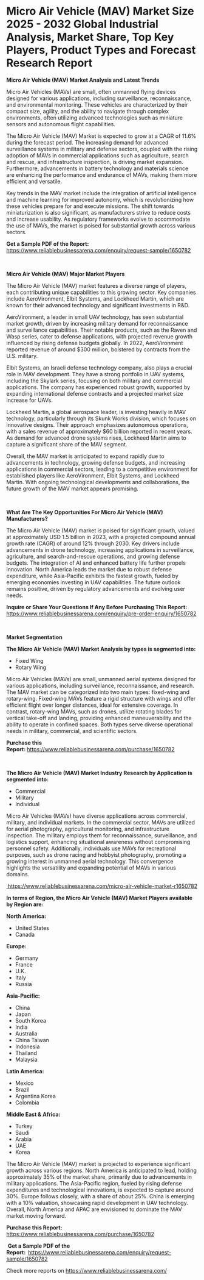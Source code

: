 <p><h1>Micro Air Vehicle (MAV) Market Size 2025 - 2032 Global Industrial Analysis, Market Share, Top Key Players, Product Types and Forecast Research Report</h1></p><p><strong>Micro Air Vehicle (MAV) Market Analysis and Latest Trends</strong></p>
<p><p>Micro Air Vehicles (MAVs) are small, often unmanned flying devices designed for various applications, including surveillance, reconnaissance, and environmental monitoring. These vehicles are characterized by their compact size, agility, and the ability to navigate through complex environments, often utilizing advanced technologies such as miniature sensors and autonomous flight capabilities.</p><p>The Micro Air Vehicle (MAV) Market is expected to grow at a CAGR of 11.6% during the forecast period. The increasing demand for advanced surveillance systems in military and defense sectors, coupled with the rising adoption of MAVs in commercial applications such as agriculture, search and rescue, and infrastructure inspection, is driving market expansion. Furthermore, advancements in battery technology and materials science are enhancing the performance and endurance of MAVs, making them more efficient and versatile.</p><p>Key trends in the MAV market include the integration of artificial intelligence and machine learning for improved autonomy, which is revolutionizing how these vehicles prepare for and execute missions. The shift towards miniaturization is also significant, as manufacturers strive to reduce costs and increase usability. As regulatory frameworks evolve to accommodate the use of MAVs, the market is poised for substantial growth across various sectors.</p></p>
<p><strong>Get a Sample PDF of the Report:&nbsp;</strong> <a href="https://www.reliablebusinessarena.com/enquiry/request-sample/1650782?utm_campaign=2793&utm_medium=2&utm_source=Github&utm_content=ia&utm_term=23032025&utm_id=micro-air-vehicle-mav">https://www.reliablebusinessarena.com/enquiry/request-sample/1650782</a></p>
<p>&nbsp;</p>
<p><strong>Micro Air Vehicle (MAV) Major Market Players</strong></p>
<p><p>The Micro Air Vehicle (MAV) market features a diverse range of players, each contributing unique capabilities to this growing sector. Key companies include AeroVironment, Elbit Systems, and Lockheed Martin, which are known for their advanced technology and significant investments in R&D.</p><p>AeroVironment, a leader in small UAV technology, has seen substantial market growth, driven by increasing military demand for reconnaissance and surveillance capabilities. Their notable products, such as the Raven and Wasp series, cater to defense applications, with projected revenue growth influenced by rising defense budgets globally. In 2022, AeroVironment reported revenue of around $300 million, bolstered by contracts from the U.S. military.</p><p>Elbit Systems, an Israeli defense technology company, also plays a crucial role in MAV development. They have a strong portfolio in UAV systems, including the Skylark series, focusing on both military and commercial applications. The company has experienced robust growth, supported by expanding international defense contracts and a projected market size increase for UAVs.</p><p>Lockheed Martin, a global aerospace leader, is investing heavily in MAV technology, particularly through its Skunk Works division, which focuses on innovative designs. Their approach emphasizes autonomous operations, with a sales revenue of approximately $60 billion reported in recent years. As demand for advanced drone systems rises, Lockheed Martin aims to capture a significant share of the MAV segment.</p><p>Overall, the MAV market is anticipated to expand rapidly due to advancements in technology, growing defense budgets, and increasing applications in commercial sectors, leading to a competitive environment for established players like AeroVironment, Elbit Systems, and Lockheed Martin. With ongoing technological developments and collaborations, the future growth of the MAV market appears promising.</p></p>
<p>&nbsp;</p>
<p><strong>What Are The Key Opportunities For Micro Air Vehicle (MAV) Manufacturers?</strong></p>
<p><p>The Micro Air Vehicle (MAV) market is poised for significant growth, valued at approximately USD 1.5 billion in 2023, with a projected compound annual growth rate (CAGR) of around 12% through 2030. Key drivers include advancements in drone technology, increasing applications in surveillance, agriculture, and search-and-rescue operations, and growing defense budgets. The integration of AI and enhanced battery life further propels innovation. North America leads the market due to robust defense expenditure, while Asia-Pacific exhibits the fastest growth, fueled by emerging economies investing in UAV capabilities. The future outlook remains positive, driven by regulatory advancements and evolving user needs.</p></p>
<p><strong>Inquire or Share Your Questions If Any Before Purchasing This Report:</strong> <a href="https://www.reliablebusinessarena.com/enquiry/pre-order-enquiry/1650782?utm_campaign=2793&utm_medium=2&utm_source=Github&utm_content=ia&utm_term=23032025&utm_id=micro-air-vehicle-mav">https://www.reliablebusinessarena.com/enquiry/pre-order-enquiry/1650782</a></p>
<p>&nbsp;</p>
<p><strong>Market Segmentation</strong></p>
<p><strong>The Micro Air Vehicle (MAV) Market Analysis by types is segmented into:</strong></p>
<p><ul><li>Fixed Wing</li><li>Rotary Wing</li></ul></p>
<p><p>Micro Air Vehicles (MAVs) are small, unmanned aerial systems designed for various applications, including surveillance, reconnaissance, and research. The MAV market can be categorized into two main types: fixed-wing and rotary-wing. Fixed-wing MAVs feature a rigid structure with wings and offer efficient flight over longer distances, ideal for extensive coverage. In contrast, rotary-wing MAVs, such as drones, utilize rotating blades for vertical take-off and landing, providing enhanced maneuverability and the ability to operate in confined spaces. Both types serve diverse operational needs in military, commercial, and scientific sectors.</p></p>
<p><strong>Purchase this Report:&nbsp;</strong><a href="https://www.reliablebusinessarena.com/purchase/1650782?utm_campaign=2793&utm_medium=2&utm_source=Github&utm_content=ia&utm_term=23032025&utm_id=micro-air-vehicle-mav">https://www.reliablebusinessarena.com/purchase/1650782</a></p>
<p>&nbsp;</p>
<p><strong>The Micro Air Vehicle (MAV) Market Industry Research by Application is segmented into:</strong></p>
<p><ul><li>Commercial</li><li>Military</li><li>Individual</li></ul></p>
<p><p>Micro Air Vehicles (MAVs) have diverse applications across commercial, military, and individual markets. In the commercial sector, MAVs are utilized for aerial photography, agricultural monitoring, and infrastructure inspection. The military employs them for reconnaissance, surveillance, and logistics support, enhancing situational awareness without compromising personnel safety. Additionally, individuals use MAVs for recreational purposes, such as drone racing and hobbyist photography, promoting a growing interest in unmanned aerial technology. This convergence highlights the versatility and expanding potential of MAVs in various domains.</p></p>
<p><a href="https://www.reliablebusinessarena.com/micro-air-vehicle-market-r1650782?utm_campaign=2793&utm_medium=2&utm_source=Github&utm_content=ia&utm_term=23032025&utm_id=micro-air-vehicle-mav">&nbsp;https://www.reliablebusinessarena.com/micro-air-vehicle-market-r1650782</a></p>
<p><strong>In terms of Region, the Micro Air Vehicle (MAV) Market Players available by Region are:</strong></p>
<p>
    <p> <strong> North America: </strong>
        <ul>
            <li>United States</li>
            <li>Canada</li>
        </ul>
        </p> 
    <p> <strong> Europe: </strong>
        <ul>
            <li>Germany</li>
            <li>France</li>
            <li>U.K.</li>
            <li>Italy</li>
            <li>Russia</li>
        </ul>
        </p> 
    <p> <strong> Asia-Pacific: </strong>
        <ul>
            <li>China</li>
            <li>Japan</li>
            <li>South Korea</li>
            <li>India</li>
            <li>Australia</li>
            <li>China Taiwan</li>
            <li>Indonesia</li>
            <li>Thailand</li>
            <li>Malaysia</li>
        </ul>
        </p> 
    <p> <strong> Latin America: </strong>
        <ul>
            <li>Mexico</li>
            <li>Brazil</li>
            <li>Argentina Korea</li>
            <li>Colombia</li>
        </ul>
        </p> 
    <p> <strong> Middle East & Africa: </strong>
        <ul>
            <li>Turkey</li>
            <li>Saudi</li>
            <li>Arabia</li>
            <li>UAE</li>
            <li>Korea</li>
        </ul>
    </p>
    </p>
<p><p>The Micro Air Vehicle (MAV) market is projected to experience significant growth across various regions. North America is anticipated to lead, holding approximately 35% of the market share, primarily due to advancements in military applications. The Asia-Pacific region, fueled by rising defense expenditures and technological innovations, is expected to capture around 30%. Europe follows closely, with a share of about 25%. China is emerging with a 10% valuation, showcasing rapid development in UAV technology. Overall, North America and APAC are envisioned to dominate the MAV market moving forward.</p></p>
<p><strong>Purchase this Report: </strong><a href="https://www.reliablebusinessarena.com/purchase/1650782?utm_campaign=2793&utm_medium=2&utm_source=Github&utm_content=ia&utm_term=23032025&utm_id=micro-air-vehicle-mav">https://www.reliablebusinessarena.com/purchase/1650782</a></p>
<p>&nbsp;<strong>Get a Sample PDF of the Report:&nbsp;&nbsp;</strong><a href="https://www.reliablebusinessarena.com/enquiry/request-sample/1650782?utm_campaign=2793&utm_medium=2&utm_source=Github&utm_content=ia&utm_term=23032025&utm_id=micro-air-vehicle-mav">https://www.reliablebusinessarena.com/enquiry/request-sample/1650782</a></p>
<p><strong></strong></p>
<p>Check more reports on <a href="https://www.reliablebusinessarena.com/?utm_campaign=2793&utm_medium=2&utm_source=Github&utm_content=ia&utm_term=23032025&utm_id=micro-air-vehicle-mav">https://www.reliablebusinessarena.com/</a></p>